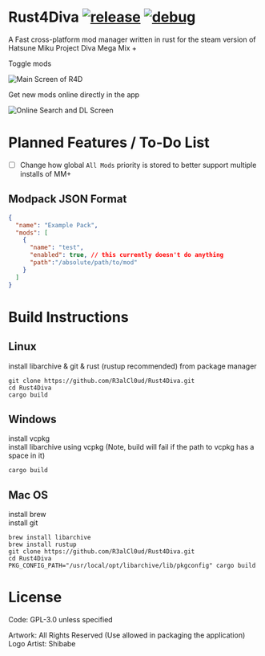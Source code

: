 # Rust4Diva [![release](https://github.com/R3alCl0ud/Rust4Diva/actions/workflows/release.yml/badge.svg)](https://github.com/R3alCl0ud/Rust4Diva/actions/workflows/main.yml) [![debug](https://github.com/R3alCl0ud/Rust4Diva/actions/workflows/debug.yml/badge.svg)](https://github.com/R3alCl0ud/Rust4Diva/actions/workflows/main.yml)

A Fast cross-platform mod manager written in rust for the steam version of Hatsune Miku Project Diva Mega Mix +

Toggle mods

![Main Screen of R4D](https://rust4diva.xyz/media/dark/main-v040.png)

Get new mods online directly in the app

![Online Search and DL Screen](https://rust4diva.xyz/media/light/search-grid-v040.png)

# Planned Features / To-Do List
 * [ ] Change how global `All Mods` priority is stored to better support multiple installs of MM+
 
## Modpack JSON Format
```json
{
  "name": "Example Pack",
  "mods": [
    {
      "name": "test",
      "enabled": true, // this currently doesn't do anything
      "path":"/absolute/path/to/mod"
    }
  ]
}
```

# Build Instructions

## Linux
install libarchive & git & rust (rustup recommended) from package manager
```
git clone https://github.com/R3alCl0ud/Rust4Diva.git
cd Rust4Diva
cargo build
```

## Windows
install vcpkg<br>
install libarchive using vcpkg (Note, build will fail if the path to vcpkg has a space in it)
```
cargo build
```

## Mac OS
install brew<br>
install git<br>
```
brew install libarchive
brew install rustup
git clone https://github.com/R3alCl0ud/Rust4Diva.git
cd Rust4Diva
PKG_CONFIG_PATH="/usr/local/opt/libarchive/lib/pkgconfig" cargo build
```

# License
Code: GPL-3.0 unless specified

Artwork: All Rights Reserved (Use allowed in packaging the application)
Logo Artist: Shibabe